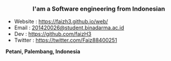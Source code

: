 <h3 align="center">I'am a Software engineering from Indonesian</h3>
<!--<p align="left"> <img src="https://komarev.com/ghpvc/?username=ekovegeance" alt="ekovegeance" /> </p>-->

<!-- **Languages and Tools:**   -->

<!-- <code><img height="20" src="https://raw.githubusercontent.com/github/explore/80688e429a7d4ef2fca1e82350fe8e3517d3494d/topics/javascript/javascript.png"></code> -->
<!-- <code><img height="20" src="https://raw.githubusercontent.com/github/explore/80688e429a7d4ef2fca1e82350fe8e3517d3494d/topics/html/html.png"></code>
<code><img height="20" src="https://raw.githubusercontent.com/github/explore/80688e429a7d4ef2fca1e82350fe8e3517d3494d/topics/css/css.png"></code>
<code><img height="20" src="https://raw.githubusercontent.com/github/explore/80688e429a7d4ef2fca1e82350fe8e3517d3494d/topics/python/python.png"></code>
<code><img height="20" src="https://raw.githubusercontent.com/github/explore/80688e429a7d4ef2fca1e82350fe8e3517d3494d/topics/java/java.png"></code>
<code><img height="20" src="https://raw.githubusercontent.com/github/explore/80688e429a7d4ef2fca1e82350fe8e3517d3494d/topics/mysql/mysql.png"></code>
<code><img height="20" src="https://raw.githubusercontent.com/github/explore/80688e429a7d4ef2fca1e82350fe8e3517d3494d/topics/git/git.png"></code> -->

<!-- <p>&nbsp;<img align="center" src="https://github-readme-stats.vercel.app/api?username=ekovegeance&show_icons=true" alt="ekovegeance" /></p> -->

<!-- <p><img align="center" src="https://github-readme-stats.anuraghazra1.vercel.app/api/top-langs/?username=ekovegeance" /> -->
<!-- </a></p> -->


<!-- - 💬 Ask me about Programming.Open Source -->

<!-- <img align="center" src="https://github.com/ekovegeance/ekovegeance/blob/master/pro.png" witdh="200" height="300"/> -->


<!-- 📫 How to reach me: -->

- Website : https://faizh3.github.io/web/
- Email   : 201420026@student.binadarma.ac.id
- Dev     : https://github.com/faizH3
- Twitter : https://twitter.com/Faiz88400251
<!-- - Medium  : https://ekovegeance.medium.com -->
<!-- - LinkedIn :  https://www.linkedin.com/in/ekovegeance -->
<!-- - gitlab  : https://gitlab.com/ekovegeance -->

<!-- 
⚡ Addr
- GPG : 8BCCC78E527B1135
- Bitcoin : 1CXqJujxt3MV9ujRwwQtM6Y1oeWsGJfEbc
- Dogecoin : D8LgXt1yjTXxSyMkxb6e5s26WQTmEx1JNj
- Hns Coin : hs1qsvvem3d6ftzh6prlzl0uhha4qjt0q73y6ey893 -->

**Petani, Palembang, Indonesia**

